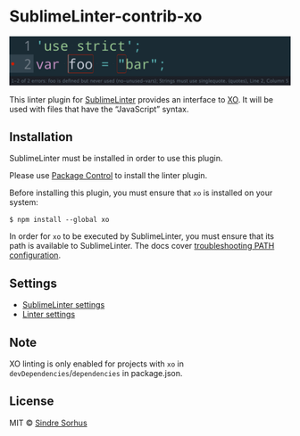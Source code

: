 # SublimeLinter-contrib-xo

![](screenshot.png)

This linter plugin for [SublimeLinter](https://github.com/SublimeLinter/SublimeLinter) provides an interface to [XO](https://github.com/xojs/xo). It will be used with files that have the “JavaScript” syntax.


## Installation

SublimeLinter must be installed in order to use this plugin.

Please use [Package Control](https://packagecontrol.io) to install the linter plugin.

Before installing this plugin, you must ensure that `xo` is installed on your system:

```
$ npm install --global xo
```

In order for `xo` to be executed by SublimeLinter, you must ensure that its path is available to SublimeLinter. The docs cover [troubleshooting PATH configuration](https://sublimelinter.readthedocs.io/en/latest/troubleshooting.html#finding-a-linter-executable).


## Settings

- [SublimeLinter settings](https://sublimelinter.readthedocs.org/en/latest/settings.html)
- [Linter settings](https://sublimelinter.readthedocs.org/en/latest/linter_settings.html)


## Note

XO linting is only enabled for projects with `xo` in `devDependencies`/`dependencies` in package.json.


## License

MIT © [Sindre Sorhus](https://sindresorhus.com)
